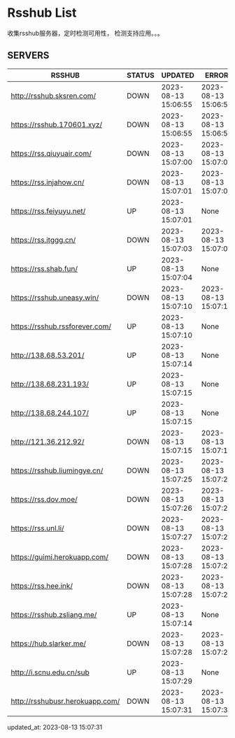 # Rsshub List

收集rsshub服务器，定时检测可用性， 检测支持应用。。。


## SERVERS

|  RSSHUB   | STATUS  | UPDATED  | ERROR  | TWITTER |  
|  ----  | ----  | ----  | ----  | ---- |  
| http://rsshub.sksren.com/ | DOWN | 2023-08-13 15:06:55 | 2023-08-13 15:06:55 |  
| https://rsshub.170601.xyz/ | DOWN | 2023-08-13 15:06:55 | 2023-08-13 15:06:55 |  
| https://rss.qiuyuair.com/ | DOWN | 2023-08-13 15:07:00 | 2023-08-13 15:07:00 |  
| https://rss.injahow.cn/ | DOWN | 2023-08-13 15:07:01 | 2023-08-13 15:07:01 |  
| https://rss.feiyuyu.net/ | UP | 2023-08-13 15:07:01 | None ||  
| https://rss.itggg.cn/ | DOWN | 2023-08-13 15:07:03 | 2023-08-13 15:07:03 |  
| https://rss.shab.fun/ | UP | 2023-08-13 15:07:04 | None ||  
| https://rsshub.uneasy.win/ | DOWN | 2023-08-13 15:07:10 | 2023-08-13 15:07:10 |  
| https://rsshub.rssforever.com/ | UP | 2023-08-13 15:07:10 | None |OK|  
| http://138.68.53.201/ | UP | 2023-08-13 15:07:14 | None ||  
| http://138.68.231.193/ | UP | 2023-08-13 15:07:15 | None ||  
| http://138.68.244.107/ | UP | 2023-08-13 15:07:15 | None ||  
| http://121.36.212.92/ | DOWN | 2023-08-13 15:07:15 | 2023-08-13 15:07:15 |  
| https://rsshub.liumingye.cn/ | DOWN | 2023-08-13 15:07:25 | 2023-08-13 15:07:25 |  
| https://rss.dov.moe/ | DOWN | 2023-08-13 15:07:26 | 2023-08-13 15:07:26 |  
| https://rss.unl.li/ | DOWN | 2023-08-13 15:07:27 | 2023-08-13 15:07:27 |  
| https://guimi.herokuapp.com/ | DOWN | 2023-08-13 15:07:28 | 2023-08-13 15:07:28 |  
| https://rss.hee.ink/ | DOWN | 2023-08-13 15:07:28 | 2023-08-13 15:07:28 |  
| https://rsshub.zsliang.me/ | UP | 2023-08-13 15:07:14 | None |OK|  
| https://hub.slarker.me/ | DOWN | 2023-08-13 15:07:28 | 2023-08-13 15:07:28 |  
| http://i.scnu.edu.cn/sub | UP | 2023-08-13 15:07:29 | None ||  
| http://rsshubusr.herokuapp.com/ | DOWN | 2023-08-13 15:07:31 | 2023-08-13 15:07:31 |  
  

updated_at: 2023-08-13 15:07:31  
